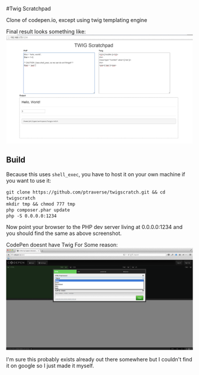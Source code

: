 #Twig Scratchpad

Clone of codepen.io, except using twig templating engine

Final result looks something like:
<img src="/img/demo2.JPG">

## Build
Because this uses `shell_exec`, you have to host it on your own machine if you want to use it:
```
git clone https://github.com/ptraverse/twigscratch.git && cd twigscratch
mkdir tmp && chmod 777 tmp
php composer.phar update
php -S 0.0.0.0:1234
```

Now point your browser to the PHP dev server living at 0.0.0.0:1234 and you should find the same as above screenshot.

CodePen doesnt have Twig For Some reason:
<img src="/img/codepen.jpg" />

I'm sure this probably exists already out there somewhere but I couldn't find it on google so I just made it myself.